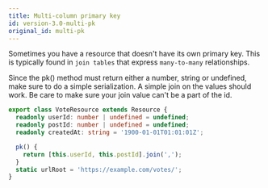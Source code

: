 ```yaml
---
title: Multi-column primary key
id: version-3.0-multi-pk
original_id: multi-pk
---
```

Sometimes you have a resource that doesn't have its own primary key. This is typically
found in `join tables` that express `many-to-many` relationships.

Since the pk() method must return either a number, string or undefined, make sure to
do a simple serialization. A simple join on the values should work. Be care to
make sure your join value can't be a part of the id.

```typescript
export class VoteResource extends Resource {
  readonly userId: number | undefined = undefined;
  readonly postId: number | undefined = undefined;
  readonly createdAt: string = '1900-01-01T01:01:01Z';

  pk() {
    return [this.userId, this.postId].join(',');
  }
  static urlRoot = 'https://example.com/votes/';
}
```
